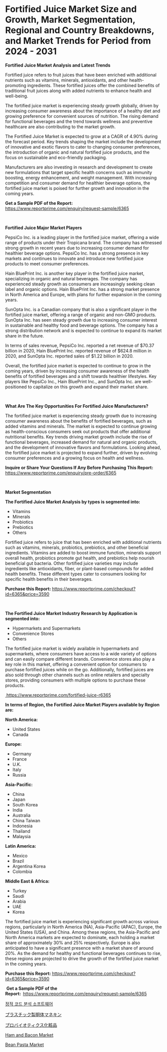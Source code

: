 <p><h1>Fortified Juice Market Size and Growth, Market Segmentation, Regional and Country Breakdowns, and Market Trends for Period from 2024 -  2031</h1></p><p><strong>Fortified Juice Market Analysis and Latest Trends</strong></p>
<p><p>Fortified juice refers to fruit juices that have been enriched with additional nutrients such as vitamins, minerals, antioxidants, and other health-promoting ingredients. These fortified juices offer the combined benefits of traditional fruit juices along with added nutrients to enhance health and well-being.</p><p>The fortified juice market is experiencing steady growth globally, driven by increasing consumer awareness about the importance of a healthy diet and growing preference for convenient sources of nutrition. The rising demand for functional beverages and the trend towards wellness and preventive healthcare are also contributing to the market growth.</p><p>The Fortified Juice Market is expected to grow at a CAGR of 4.90% during the forecast period. Key trends shaping the market include the development of innovative and exotic flavors to cater to changing consumer preferences, the introduction of organic and natural fortified juice products, and the focus on sustainable and eco-friendly packaging.</p><p>Manufacturers are also investing in research and development to create new formulations that target specific health concerns such as immunity boosting, energy enhancement, and weight management. With increasing competition and consumer demand for healthier beverage options, the fortified juice market is poised for further growth and innovation in the coming years.</p></p>
<p><strong>Get a Sample PDF of the Report:&nbsp;</strong> <a href="https://www.reportprime.com/enquiry/request-sample/6365">https://www.reportprime.com/enquiry/request-sample/6365</a></p>
<p>&nbsp;</p>
<p><strong>Fortified Juice Major Market Players</strong></p>
<p><p>PepsiCo Inc. is a leading player in the fortified juice market, offering a wide range of products under their Tropicana brand. The company has witnessed strong growth in recent years due to increasing consumer demand for healthier beverage options. PepsiCo Inc. has a strong presence in key markets and continues to innovate and introduce new fortified juice products to meet consumer preferences.</p><p>Hain BluePrint Inc. is another key player in the fortified juice market, specializing in organic and natural beverages. The company has experienced steady growth as consumers are increasingly seeking clean label and organic options. Hain BluePrint Inc. has a strong market presence in North America and Europe, with plans for further expansion in the coming years.</p><p>SunOpta Inc. is a Canadian company that is also a significant player in the fortified juice market, offering a range of organic and non-GMO products. SunOpta Inc. has seen steady growth due to increasing consumer interest in sustainable and healthy food and beverage options. The company has a strong distribution network and is expected to continue to expand its market share in the future.</p><p>In terms of sales revenue, PepsiCo Inc. reported a net revenue of $70.37 billion in 2020, Hain BluePrint Inc. reported revenue of $624.8 million in 2020, and SunOpta Inc. reported sales of $1.22 billion in 2020.</p><p>Overall, the fortified juice market is expected to continue to grow in the coming years, driven by increasing consumer awareness of the health benefits of fortified beverages and a shift towards healthier lifestyles. Key players like PepsiCo Inc., Hain BluePrint Inc., and SunOpta Inc. are well-positioned to capitalize on this growth and expand their market share.</p></p>
<p>&nbsp;</p>
<p><strong>What Are The Key Opportunities For Fortified Juice Manufacturers?</strong></p>
<p><p>The fortified juice market is experiencing steady growth due to increasing consumer awareness about the benefits of fortified beverages, such as added vitamins and minerals. The market is expected to continue growing as health-conscious consumers seek out products that offer additional nutritional benefits. Key trends driving market growth include the rise of functional beverages, increased demand for natural and organic products, and the development of innovative flavors and formulations. Looking ahead, the fortified juice market is projected to expand further, driven by evolving consumer preferences and a growing focus on health and wellness.</p></p>
<p><strong>Inquire or Share Your Questions If Any Before Purchasing This Report:</strong> <a href="https://www.reportprime.com/enquiry/pre-order/6365">https://www.reportprime.com/enquiry/pre-order/6365</a></p>
<p>&nbsp;</p>
<p><strong>Market Segmentation</strong></p>
<p><strong>The Fortified Juice Market Analysis by types is segmented into:</strong></p>
<p><ul><li>Vitamins</li><li>Minerals</li><li>Probiotics</li><li>Prebiotics</li><li>Others</li></ul></p>
<p><p>Fortified juice refers to juice that has been enriched with additional nutrients such as vitamins, minerals, probiotics, prebiotics, and other beneficial ingredients. Vitamins are added to boost immune function, minerals support overall health, probiotics promote gut health, and prebiotics help nourish beneficial gut bacteria. Other fortified juice varieties may include ingredients like antioxidants, fiber, or plant-based compounds for added health benefits. These different types cater to consumers looking for specific health benefits in their beverages.</p></p>
<p><strong>Purchase this Report:&nbsp;</strong><a href="https://www.reportprime.com/checkout?id=6365&price=3590">https://www.reportprime.com/checkout?id=6365&price=3590</a></p>
<p>&nbsp;</p>
<p><strong>The Fortified Juice Market Industry Research by Application is segmented into:</strong></p>
<p><ul><li>Hypermarkets and Supermarkets</li><li>Convenience Stores</li><li>Others</li></ul></p>
<p><p>The fortified juice market is widely available in hypermarkets and supermarkets, where consumers have access to a wide variety of options and can easily compare different brands. Convenience stores also play a key role in this market, offering a convenient option for consumers to purchase fortified juices while on the go. Additionally, fortified juices are also sold through other channels such as online retailers and specialty stores, providing consumers with multiple options to purchase these products.</p></p>
<p><a href="https://www.reportprime.com/fortified-juice-r6365">&nbsp;https://www.reportprime.com/fortified-juice-r6365</a></p>
<p><strong>In terms of Region, the Fortified Juice Market Players available by Region are:</strong></p>
<p>
    <p> <strong> North America: </strong>
        <ul>
            <li>United States</li>
            <li>Canada</li>
        </ul>
        </p> 
    <p> <strong> Europe: </strong>
        <ul>
            <li>Germany</li>
            <li>France</li>
            <li>U.K.</li>
            <li>Italy</li>
            <li>Russia</li>
        </ul>
        </p> 
    <p> <strong> Asia-Pacific: </strong>
        <ul>
            <li>China</li>
            <li>Japan</li>
            <li>South Korea</li>
            <li>India</li>
            <li>Australia</li>
            <li>China Taiwan</li>
            <li>Indonesia</li>
            <li>Thailand</li>
            <li>Malaysia</li>
        </ul>
        </p> 
    <p> <strong> Latin America: </strong>
        <ul>
            <li>Mexico</li>
            <li>Brazil</li>
            <li>Argentina Korea</li>
            <li>Colombia</li>
        </ul>
        </p> 
    <p> <strong> Middle East & Africa: </strong>
        <ul>
            <li>Turkey</li>
            <li>Saudi</li>
            <li>Arabia</li>
            <li>UAE</li>
            <li>Korea</li>
        </ul>
    </p>
    </p>
<p><p>The fortified juice market is experiencing significant growth across various regions, particularly in North America (NA), Asia-Pacific (APAC), Europe, the United States (USA), and China. Among these regions, the Asia-Pacific and North America markets are expected to dominate, each holding a market share of approximately 30% and 25% respectively. Europe is also anticipated to have a significant presence with a market share of around 20%. As the demand for healthy and functional beverages continues to rise, these regions are projected to drive the growth of the fortified juice market in the coming years.</p></p>
<p><strong>Purchase this Report: </strong><a href="https://www.reportprime.com/checkout?id=6365&price=3590">https://www.reportprime.com/checkout?id=6365&price=3590</a></p>
<p>&nbsp;<strong>Get a Sample PDF of the Report:&nbsp;&nbsp;</strong><a href="https://www.reportprime.com/enquiry/request-sample/6365">https://www.reportprime.com/enquiry/request-sample/6365</a></p>
<p><strong></strong></p>
<p><p><a href="https://github.com/CliftonFisher9067/Market-Research-Report-List-1/blob/main/164657017417.md">정적 코드 분석 소프트웨어</a></p><p><a href="https://github.com/mcbeesbxa270/Market-Research-Report-List-1/blob/main/248513218699.md">プラスチック製胴体マネキン</a></p><p><a href="https://github.com/EmoryYundt1935/Market-Research-Report-List-1/blob/main/463267718700.md">プロバイオティクス化粧品</a></p><p><a href="https://github.com/marloy8/Market-Research-Report-List-3/blob/main/ham-and-bacon-market.md">Ham and Bacon Market</a></p><p><a href="https://github.com/jj19131/Market-Research-Report-List-2/blob/main/bean-pasta-market.md">Bean Pasta Market</a></p></p>